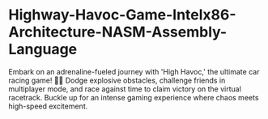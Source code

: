 # Highway-Havoc-Game-Intelx86-Architecture-NASM-Assembly-Language
Embark on an adrenaline-fueled journey with 'High Havoc,' the ultimate car racing game! 🚗💨 Dodge explosive obstacles, challenge friends in multiplayer mode, and race against time to claim victory on the virtual racetrack. Buckle up for an intense gaming experience where chaos meets high-speed excitement.
